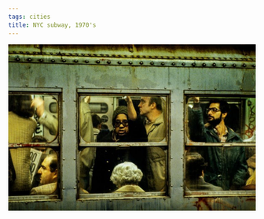 ```yaml
---
tags: cities
title: NYC subway, 1970's
---
```


![nyc14](https://raw.githubusercontent.com/muneer78/muneer78.github.io/master/images/nyc14.jpeg)



